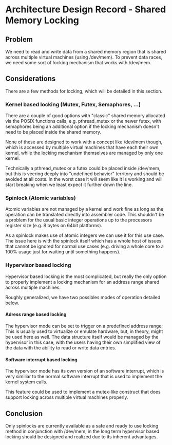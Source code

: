 # Architecture Design Record - Shared Memory Locking

## Problem

We need to read and write data from a shared memory region that is shared
across multiple virtual machines (using /dev/mem). To prevent data races,
we need some sort of locking mechanism that works with /dev/mem.

## Considerations

There are a few methods for locking, which will be detailed in this section.

### Kernel based locking (Mutex, Futex, Semaphores, ...)

There are a couple of good options with "classic" shared memory allocated
via the POSIX functions calls, e.g. pthread_mutex or the newer futex,
with semaphores being an additional option if the locking mechanism doesn't
need to be placed inside the shared memory.

None of these are designed to work with a concept like /dev/mem though,
which is accessed by multiple virtual machines that have each their own kernel,
while the locking mechanism themselves are managed by only one kernel.

Technically a pthread_mutex or a futex could be placed inside /dev/mem,
but this is veering deeply into "undefined behavior" territory and should be
avoided at all costs. In the worst case it will seem like it is working and
will start breaking when we least expect it further down the line.

### Spinlock (Atomic variables)

Atomic variables are not managed by a kernel and work fine as long as
the operation can be translated directly into assembler code. This shouldn't
be a problem for the usual basic integer operations up to the processors
register size (e.g. 8 bytes on 64bit platforms).

As a spinlock makes use of atomic integers we can use it for this use case.
The issue here is with the spinlock itself which has a whole host of issues
that cannot be ignored for normal use cases (e.g. driving a whole core to
a 100% usage just for waiting until something happens).

### Hypervisor based locking

Hypervisor based locking is the most complicated, but really the only option
to properly implement a locking mechanism for an address range shared across
multiple machines.

Roughly generalized, we have two possibles modes of operation detailed below.

#### Adress range based locking

The hypervisor mode can be set to trigger on a predefined address range;
This is usually used to virtualize or emulate hardware, but, in theory,
might be used here as well. The data structure itself would be managed by
the hypervisor in this case, with the users having their own simplified view
of the data with the ability to read or write data entries.

#### Software interrupt based locking

The hypervisor mode has its own version of an software interrupt,
which is very similiar to the normal software interrupt that is
used to implement the kernel system calls.

This feature could be used to implement a mutex-like construct that does
support locking across multiple virtual machines properly.

## Conclusion

Only spinlocks are currently available as a safe and ready to use locking
method in conjunction with /dev/mem, in the long term hypervisor based locking
should be designed and realized due to its inherent advantages.
